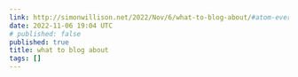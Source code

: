 ```yaml
---
link: http://simonwillison.net/2022/Nov/6/what-to-blog-about/#atom-everything
date: 2022-11-06 19:04 UTC
# published: false
published: true
title: what to blog about
tags: []
---
```




